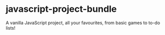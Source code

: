 # javascript-project-bundle
A vanilla JavaScript project, all your favourites, from basic games to to-do lists!
